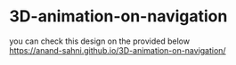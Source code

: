# 3D-animation-on-navigation
you can check this design on the provided below 
<br/>
https://anand-sahni.github.io/3D-animation-on-navigation/

